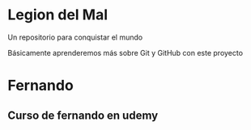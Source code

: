 # Legion del Mal
Un repositorio para conquistar el mundo

Básicamente aprenderemos más sobre Git y GitHub con este proyecto


# Fernando


## Curso de fernando en udemy
